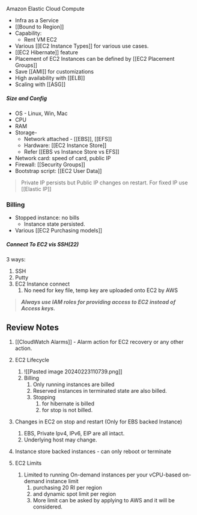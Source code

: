 Amazon Elastic Cloud Compute

- Infra as a Service
- [[Bound to Region]]
- Capability:
	- Rent VM EC2
- Various [[EC2 Instance Types]]  for various use cases.
- [[EC2 Hibernate]] feature
- Placement of EC2 Instances can be defined by [[EC2 Placement Groups]]
- Save [[AMI]] for customizations
- High availability with [[ELB]]
- Scaling with [[ASG]]
##### Size and Config
- OS - Linux, Win, Mac
- CPU
- RAM
- Storage- 
	- Network attached - [[EBS]], [[EFS]]
	- Hardware: [[EC2 Instance Store]]
	-  Refer [[EBS vs Instance Store vs EFS]]
- Network card: speed of card, public IP
- Firewall: [[Security Groups]]
- Bootstrap script: [[EC2 User Data]]

> Private IP persists but Public IP changes on restart.
> For fixed IP use [[Elastic IP]]
### Billing
- Stopped instance: no bills
	- Instance state persisted.
- Various [[EC2 Purchasing models]]
##### Connect To EC2 vis SSH(22)
3 ways:
1. SSH
2. Putty
3. EC2 Instance connect
	1. No need for key file, temp key are uploaded onto EC2 by AWS
	
> ***Always use IAM roles for providing access to EC2 instead of Access keys.***

## Review Notes 
1. [[CloudWatch Alarms]] - Alarm action for EC2 recovery or any other action.
2. EC2 Lifecycle
	1. ![[Pasted image 20240223110739.png]]
	2. Billing 
		1. Only running instances are billed 
		2. Reserved instances in terminated state are also billed. 
		3. Stopping 
			1. for hibernate is billed 
			2. for stop is not billed.
3. Changes in EC2 on stop and restart (Only for EBS backed Instance)
	1. EBS, Private Ipv4, IPv6, EIP are all intact. 
	2. Underlying host may change.
4.  Instance store backed instances -  can only reboot or terminate 
	
5. EC2 Limits 
	1. Limited to running On-demand instances per your vCPU-based on-demand instance limit
		1. purchasing 20 RI per region
		2. and dynamic spot limit per region
		3. More limit can be asked by applying to AWS and it will be considered.
